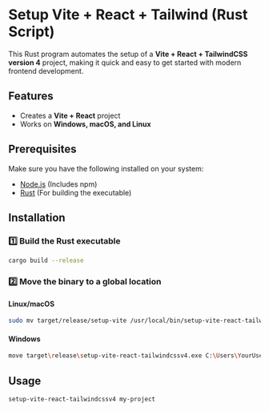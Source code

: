 # Setup Vite + React + Tailwind (Rust Script)

This Rust program automates the setup of a **Vite + React + TailwindCSS version 4** project, making it quick and easy to get started with modern frontend development.

## Features

- Creates a **Vite + React** project
- Works on **Windows, macOS, and Linux**

## Prerequisites

Make sure you have the following installed on your system:

- [Node.js](https://nodejs.org/) (Includes npm)
- [Rust](https://www.rust-lang.org/) (For building the executable)

## Installation

### 1️⃣ Build the Rust executable

```bash
cargo build --release
```

### 2️⃣ Move the binary to a global location

#### Linux/macOS

```bash
sudo mv target/release/setup-vite /usr/local/bin/setup-vite-react-tailwindcssv4
```

#### Windows

```bash
move target\release\setup-vite-react-tailwindcssv4.exe C:\Users\YourUsername\AppData\Local\
```

## Usage
```bash
setup-vite-react-tailwindcssv4 my-project
```